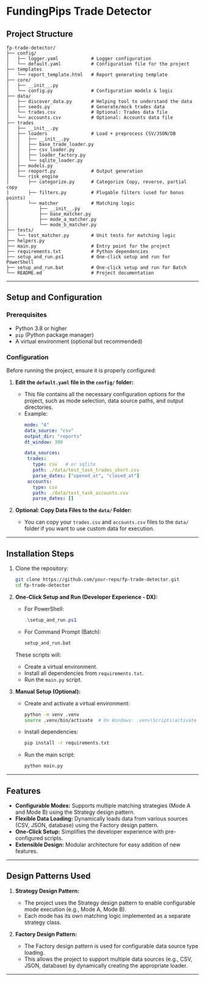 # FundingPips Trade Detector

## Project Structure

```
fp-trade-detector/
├── config/
│   ├── logger.yaml            # Logger configuration
│   └── default.yaml           # Configuration file for the project
├── templates
│   └── report_template.html   # Report generating template
├── core/
│   ├── __init__.py
│   └── config.py              # Configuration models & logic
├── data/
│   ├── discover_data.py       # Helping tool to understand the data
│   ├── seeds.py               # Generate/mock trades data
│   └── trades.csv             # Optional: Trades data file
│   └── accounts.csv           # Optional: Accounts data file
├── trades
│   ├── __init__.py
│   ├── loaders                # Load + preprocess CSV/JSON/DB
│   │   ├── __init__.py
│   │   ├── base_trade_loader.py
│   │   ├── csv_loader.py
│   │   ├── loader_factory.py
│   │   └── sqlite_loader.py
│   ├── models.py
│   ├── reoport.py             # Output generation
│   └── risk_engine
│       ├── categorize.py      # Categorize Copy, reverse, partial copy
│       ├── filters.py         # Plugable filters (used for bonus points)
│       └── matcher            # Matching logic
│           ├── __init__.py
│           ├── base_matcher.py
│           ├── mode_a_matcher.py
│           └── mode_b_matcher.py        
├── tests/
│   └── test_matcher.py        # Unit tests for matching logic
├── helpers.py
├── main.py                    # Entry point for the project
├── requirements.txt           # Python dependencies
├── setup_and_run.ps1          # One-click setup and run for PowerShell
├── setup_and_run.bat          # One-click setup and run for Batch
└── README.md                  # Project documentation
```

---

## Setup and Configuration

### Prerequisites
- Python 3.8 or higher
- `pip` (Python package manager)
- A virtual environment (optional but recommended)

### Configuration
Before running the project, ensure it is properly configured:
1. **Edit the `default.yaml` file in the `config/` folder:**
   - This file contains all the necessary configuration options for the project, such as mode selection, data source paths, and output directories.
   - Example:
     ```yaml
     mode: "A"
     data_source: "csv"
     output_dir: "reports"
     dt_window: 300

     data_sources:
      trades:
        type: csv   # or sqlite
        path: ./data/test_task_trades_short.csv
        parse_dates: ["opened_at", "closed_at"]
      accounts:
        type: csv
        path: ./data/test_task_accounts.csv
        parse_dates: []
     ```

2. **Optional: Copy Data Files to the `data/` Folder:**
   - You can copy your `trades.csv` and `accounts.csv` files to the `data/` folder if you want to use custom data for execution.

---

## Installation Steps

1. Clone the repository:
   ```bash
   git clone https://github.com/your-repo/fp-trade-detector.git
   cd fp-trade-detector
   ```

2. **One-Click Setup and Run (Developer Experience - DX):**
   - For PowerShell:
     ```powershell
     .\setup_and_run.ps1
     ```
   - For Command Prompt (Batch):
     ```cmd
     setup_and_run.bat
     ```

   These scripts will:
   - Create a virtual environment.
   - Install all dependencies from `requirements.txt`.
   - Run the `main.py` script.

3. **Manual Setup (Optional):**
   - Create and activate a virtual environment:
     ```bash
     python -m venv .venv
     source .venv/bin/activate  # On Windows: .venv\Scripts\activate
     ```
   - Install dependencies:
     ```bash
     pip install -r requirements.txt
     ```
   - Run the main script:
     ```bash
     python main.py
     ```

---

## Features
- **Configurable Modes:** Supports multiple matching strategies (Mode A and Mode B) using the Strategy design pattern.
- **Flexible Data Loading:** Dynamically loads data from various sources (CSV, JSON, database) using the Factory design pattern.
- **One-Click Setup:** Simplifies the developer experience with pre-configured scripts.
- **Extensible Design:** Modular architecture for easy addition of new features.

---

## Design Patterns Used

1. **Strategy Design Pattern:**
   - The project uses the Strategy design pattern to enable configurable mode execution (e.g., Mode A, Mode B).
   - Each mode has its own matching logic implemented as a separate strategy class.

2. **Factory Design Pattern:**
   - The Factory design pattern is used for configurable data source type loading.
   - This allows the project to support multiple data sources (e.g., CSV, JSON, database) by dynamically creating the appropriate loader.

---

